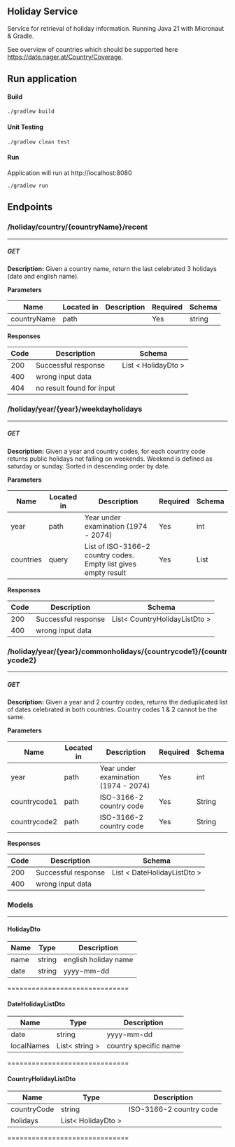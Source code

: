 ## Holiday Service
Service for retrieval of holiday information. Running Java 21 with Micronaut & Gradle.

See overview of countries which should be supported here https://date.nager.at/Country/Coverage.

## Run application
#### Build

```
./gradlew build
```

#### Unit Testing

```
./gradlew clean test
```

#### Run
Application will run at http://localhost:8080
```
./gradlew run
```

## Endpoints

### /holiday/country/{countryName}/recent

---
##### ***GET***
**Description:** Given a country name, return the last celebrated 3 holidays (date and english name).

**Parameters**

| Name | Located in | Description | Required | Schema |
| --- | ---------- | ----------- | -------- | ---- |
| countryName | path |  | Yes | string |


**Responses**

| Code | Description               | Schema              |
|------|---------------------------|---------------------|
| 200  | Successful response       | List < HolidayDto > |
| 400  | wrong input data          |                     |
| 404  | no result found for input |                     |


### /holiday/year/{year}/weekdayholidays

---
##### ***GET***
**Description:** Given a year and country codes, for each country code returns public holidays not falling on weekends.
Weekend is defined as saturday or sunday. Sorted in descending order by date.

**Parameters**

| Name      | Located in | Description                                                     | Required | Schema       |
|-----------|------------|-----------------------------------------------------------------| -------- |--------------|
| year      | path       | Year under examination (1974 - 2074)                                       | Yes | int          |
| countries | query      | List of ISO-3166-2 country codes. Empty list gives empty result | Yes | List<String> |

**Responses**

| Code | Description               | Schema                        |
|------|---------------------------|-------------------------------|
| 200  | Successful response       | List< CountryHolidayListDto > |
| 400  | wrong input data          |                               |

### /holiday/year/{year}/commonholidays/{countrycode1}/{countrycode2}

---
##### ***GET***
**Description:** Given a year and 2 country codes, returns the deduplicated list of dates celebrated in both countries.
Country codes 1 & 2 cannot be the same.

**Parameters**

| Name         | Located in | Description                                                   | Required | Schema |
|--------------|------------|---------------------------------------------------------------| -------- |--------|
| year         | path       | Year under examination (1974 - 2074)                                        | Yes | int    |
| countrycode1 | path       | ISO-3166-2 country code | Yes | String |
| countrycode2 | path       | ISO-3166-2 country code | Yes | String |


**Responses**

| Code | Description               | Schema                      |
|------|---------------------------|-----------------------------|
| 200  | Successful response       | List < DateHolidayListDto > |
| 400  | wrong input data          |                             |


### Models

---

#### HolidayDto

| Name | Type   | Description          |
|------|--------|----------------------|
| name | string | english holiday name | 
| date | string | yyyy-mm-dd           | 


==============================

#### DateHolidayListDto

| Name       | Type           | Description |
|------------|----------------| ----------- |
| date       | string         |  yyyy-mm-dd |
| localNames | List< string > | country specific name |

==============================

#### CountryHolidayListDto

| Name          | Type               | Description | 
|---------------|--------------------| ----------- |
| countryCode   | string             |  ISO-3166-2 country code|
| holidays      | List< HolidayDto > | 

==============================